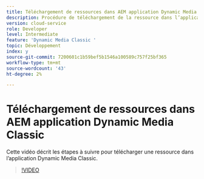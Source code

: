 ```yaml
---
title: Téléchargement de ressources dans AEM application Dynamic Media Classic
description: Procédure de téléchargement de la ressource dans l’application Dynamic Media Classic
version: cloud-service
role: Developer
level: Intermediate
feature: 'Dynamic Media Classic '
topic: Développement
index: y
source-git-commit: 7200601c1b59bef5b1546a100589c757f25bf365
workflow-type: tm+mt
source-wordcount: '43'
ht-degree: 2%

---
```



# Téléchargement de ressources dans AEM application Dynamic Media Classic

Cette vidéo décrit les étapes à suivre pour télécharger une ressource dans l’application Dynamic Media Classic.

>[!VIDEO](https://video.tv.adobe.com/v/335458?quality=9&learn=on)
